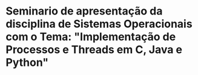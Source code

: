 # Seminario de apresentação da disciplina de Sistemas Operacionais com o Tema: "Implementação de Processos e Threads em C, Java e Python"

